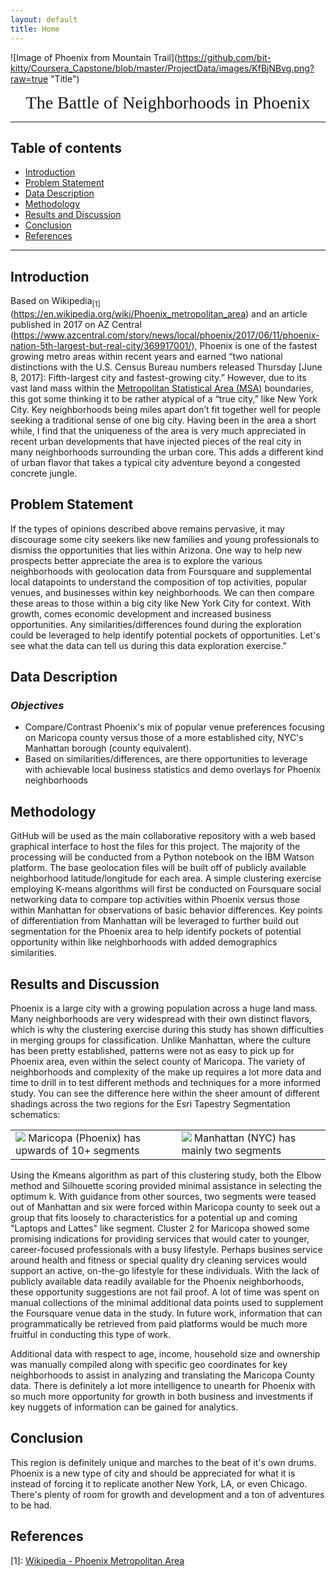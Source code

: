 ```yaml
---
layout: default
title: Home
---
```


![Image of Phoenix from Mountain Trail](https://github.com/bit-kitty/Coursera_Capstone/blob/master/ProjectData/images/KfBjNBvg.png?raw=true \"Title\")
<center><span style="font-family:Papyrus; font-size:2em;">The Battle of Neighborhoods in Phoenix</span></center>

***

## Table of contents
* [Introduction](#introduction)
* [Problem Statement](#problem)
* [Data Description](#data)
* [Methodology](#methodology)
* [Results and Discussion](#results)
* [Conclusion](#conclusion)
* [References](#references)

---

## Introduction <a name="introduction"></a>
Based on Wikipedia<sub>[1]</sub>(https://en.wikipedia.org/wiki/Phoenix_metropolitan_area) and an article published in 2017 on AZ Central (https://www.azcentral.com/story/news/local/phoenix/2017/06/11/phoenix-nation-5th-largest-but-real-city/369917001/), Phoenix is one of the fastest growing metro areas within recent years and earned “two national distinctions with the U.S. Census Bureau numbers released Thursday [June 8, 2017]: Fifth-largest city and fastest-growing city.” However, due to its vast land mass within the [Metropolitan Statistical Area (MSA)](https://en.wikipedia.org/wiki/Metropolitan_area) boundaries, this got some thinking it to be rather atypical of a “true city,” like New York City. Key neighborhoods being miles apart don’t fit together well for people seeking a traditional sense of one big city. Having been in the area a short while, I find that the uniqueness of the area is very much appreciated in recent urban developments that have injected pieces of the real city in many neighborhoods surrounding the urban core.  This adds a different kind of urban flavor that takes a typical city adventure beyond a congested concrete jungle.

## Problem Statement <a name="problem"></a>
If the types of opinions described above remains pervasive, it may discourage some city seekers like new families and young professionals to dismiss the opportunities that lies within Arizona. One way to help new prospects better appreciate the area is to explore the various neighborhoods with geolocation data from Foursquare and supplemental local datapoints to understand the composition of top activities, popular venues, and businesses within key neighborhoods. We can then compare these areas to those within a big city like New York City for context. With growth, comes economic development and increased business opportunities. Any similarities/differences found during the exploration could be leveraged to help identify potential pockets of opportunities. Let's see what the data can tell us during this data exploration exercise."

## Data Description <a name="data"></a>
### *Objectives*
* Compare/Contrast Phoenix's mix of popular venue preferences focusing on Maricopa county versus those of a more established city, NYC's Manhattan borough (county equivalent).
* Based on similarities/differences, are there opportunities to leverage with achievable local business statistics and demo overlays for Phoenix neighborhoods

## Methodology <a name="methodology"></a>
GitHub will be used as the main collaborative repository with a web based graphical interface to host the files for this project. The majority of the processing will be conducted from a Python notebook on the IBM Watson platform. The base geolocation files will be built off of publicly available neighborhood latitude/longitude for each area. A simple clustering exercise employing K-means algorithms will first be conducted on Foursquare social networking data to compare top activities within Phoenix versus those within Manhattan for observations of basic behavior differences. Key points of differentiation from Manhattan will be leveraged to further build out segmentation for the Phoenix area to help identify pockets of potential opportunity within like neighborhoods with added demographics similarities.

## Results and Discussion <a name="results"></a>
Phoenix is a large city with a growing population across a huge land mass. Many neighborhoods are very widespread with their own distinct flavors, which is why the clustering exercise during this study has shown difficulties in merging groups for classification. Unlike Manhattan, where the culture has been pretty established, patterns were not as easy to pick up for Phoenix area, even within the select county of Maricopa. The variety of neighborhoods and complexity of the make up requires a lot more data and time to drill in to test different methods and techniques for a more informed study. You can see the difference here within the sheer amount of different shadings across the two regions for the Esri Tapestry Segmentation schematics:

<table><tr>
    <td> <img src=\"https://github.com/bit-kitty/Coursera_Capstone/blob/master/ProjectData/images/PHX-Esri-Segs.png?raw=true\" width=\"275\"> Maricopa (Phoenix) has upwards of 10+ segments</td>
    <td> <img src=\"https://github.com/bit-kitty/Coursera_Capstone/blob/master/ProjectData/images/Manh-Esri-Segs.png?raw=true\" width=\"275\"> Manhattan (NYC) has mainly two segments</td>
    </tr></table>

Using the Kmeans algorithm as part of this clustering study, both the Elbow method and Silhouette scoring provided minimal assistance in selecting the optimum k. With guidance from other sources, two segments were teased out of Manhattan and six were forced within Maricopa county to seek out a group that fits loosely to characteristics for a potential up and coming \"Laptops and Lattes\" like segment. Cluster 2 for Maricopa showed some promising indications for providing services that would cater to younger, career-focused professionals with a busy lifestyle. Perhaps busines service around health and fitness or special quality dry cleaning services would support an active, on-the-go lifestyle for these individuals. With the lack of publicly available data readily available for the Phoenix neighborhoods, these opportunity suggestions are not fail proof. A lot of time was spent on manual collections of the minimal additional data points used to supplement the Foursquare venue data in the study. In future work, information that can programmatically be retrieved from paid platforms would be much more fruitful in conducting this type of work.

Additional data with respect to age, income, household size and ownership was manually compiled along with specific geo coordinates for key neighborhoods to assist in analyzing and translating the Maricopa County data. There is definitely a lot more intelligence to unearth for Phoenix with so much more opportunity for growth in both business and investments if key nuggets of information can be gained for analytics.

## Conclusion <a name="conclusion"></a>
This region is definitely unique and marches to the beat of it's own drums. Phoenix is a new type of city and should be appreciated for what it is instead of forcing it to replicate another New York, LA, or even Chicago. There's plenty of room for growth and development and a ton of adventures to be had.

## References
[1]: [Wikipedia - Phoenix Metropolitan Area](https://en.wikipedia.org/wiki/Phoenix_metropolitan_area/)

